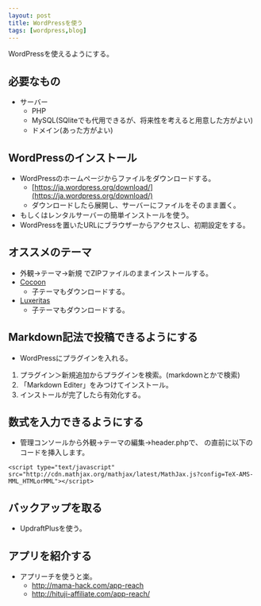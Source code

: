 ```yaml
---
layout: post
title: WordPressを使う
tags: [wordpress,blog]
---
```


WordPressを使えるようにする。

## 必要なもの

- サーバー
  - PHP
  - MySQL(SQliteでも代用できるが、将来性を考えると用意した方がよい)
  - ドメイン(あった方がよい)

## WordPressのインストール

- WordPressのホームページからファイルをダウンロードする。
  - [https://ja.wordpress.org/download/](https://ja.wordpress.org/download/)
  - ダウンロードしたら展開し、サーバーにファイルをそのまま置く。
- もしくはレンタルサーバーの簡単インストールを使う。
- WordPressを置いたURLにブラウザーからアクセスし、初期設定をする。

## オススメのテーマ

- 外観→テーマ→新規 でZIPファイルのままインストールする。
- [Cocoon](https://wp-cocoon.com/downloads/)
  - 子テーマもダウンロードする。
- [Luxeritas](https://thk.kanzae.net/wp/dl/)
  - 子テーマもダウンロードする。

## Markdown記法で投稿できるようにする

- WordPressにプラグインを入れる。
1. プラグイン＞新規追加からプラグインを検索。(markdownとかで検索)
2. 「Markdown Editer」をみつけてインストール。
3. インストールが完了したら有効化する。

## 数式を入力できるようにする

- 管理コンソールから外観→テーマの編集→header.phpで、</header> の直前に以下のコードを挿入します。

```
<script type="text/javascript" src="http://cdn.mathjax.org/mathjax/latest/MathJax.js?config=TeX-AMS-MML_HTMLorMML"></script>
```

## バックアップを取る

- UpdraftPlusを使う。

## アプリを紹介する

- アプリーチを使うと楽。
  - http://mama-hack.com/app-reach
  - http://hituji-affiliate.com/app-reach/
